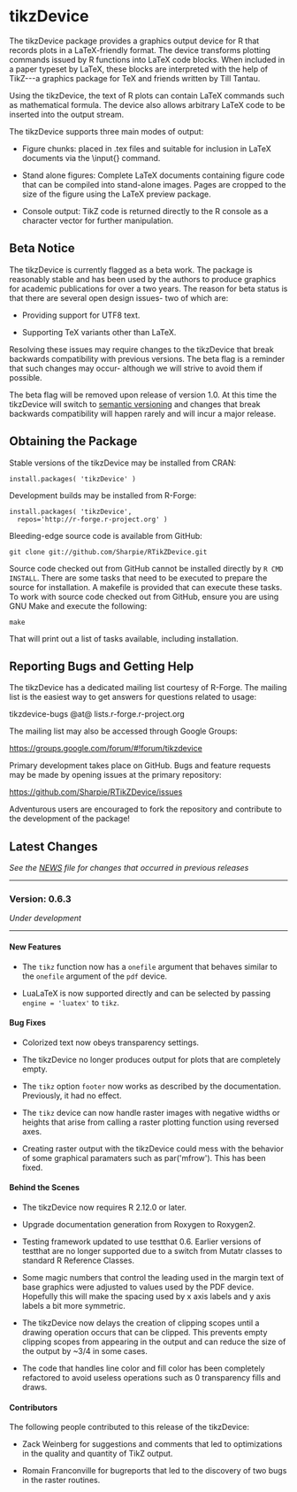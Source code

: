 tikzDevice
==========

The tikzDevice package provides a graphics output device for R that records
plots in a LaTeX-friendly format. The device transforms plotting commands
issued by R functions into LaTeX code blocks. When included in a paper typeset
by LaTeX, these blocks are interpreted with the help of TikZ---a graphics
package for TeX and friends written by Till Tantau.

Using the tikzDevice, the text of R plots can contain LaTeX commands such as
mathematical formula. The device also allows arbitrary LaTeX code to be
inserted into the output stream.

The tikzDevice supports three main modes of output:

  - Figure chunks: placed in .tex files and suitable for inclusion in LaTeX
    documents via the \input{} command.

  - Stand alone figures: Complete LaTeX documents containing figure code that
    can be compiled into stand-alone images. Pages are cropped to the size of
    the figure using the LaTeX preview package.

  - Console output: TikZ code is returned directly to the R console as a
    character vector for further manipulation.


Beta Notice
-----------

The tikzDevice is currently flagged as a beta work.  The package is reasonably
stable and has been used by the authors to produce graphics for academic
publications for over a two years. The reason for beta status is that there are
several open design issues- two of which are:

  - Providing support for UTF8 text.

  - Supporting TeX variants other than LaTeX.

Resolving these issues may require changes to the tikzDevice that break
backwards compatibility with previous versions.  The beta flag is a reminder
that such changes may occur- although we will strive to avoid them if possible.

The beta flag will be removed upon release of version 1.0. At this time the
tikzDevice will switch to [semantic versioning][1] and changes that
break backwards compatibility will happen rarely and will incur a major release.

  [1]: http://www.semver.org


Obtaining the Package
---------------------

Stable versions of the tikzDevice may be installed from CRAN:

    install.packages( 'tikzDevice' )

Development builds may be installed from R-Forge:

    install.packages( 'tikzDevice',
      repos='http://r-forge.r-project.org' )

Bleeding-edge source code is available from GitHub:

    git clone git://github.com/Sharpie/RTikZDevice.git

Source code checked out from GitHub cannot be installed directly by
`R CMD INSTALL`. There are some tasks that need to be executed to prepare the
source for installation. A makefile is provided that can execute these tasks.
To work with source code checked out from GitHub, ensure you are using GNU Make
and execute the following:

    make

That will print out a list of tasks available, including installation.


Reporting Bugs and Getting Help
-------------------------------

The tikzDevice has a dedicated mailing list courtesy of R-Forge.  The
mailing list is the easiest way to get answers for questions related
to usage:

  tikzdevice-bugs @at@ lists.r-forge.r-project.org

The mailing list may also be accessed through Google Groups:

  https://groups.google.com/forum/#!forum/tikzdevice


Primary development takes place on GitHub.  Bugs and feature requests
may be made by opening issues at the primary repository:

  https://github.com/Sharpie/RTikZDevice/issues

Adventurous users are encouraged to fork the repository and contribute
to the development of the package!


Latest Changes
--------------
*See the [NEWS][2] file for changes that occurred in previous releases*

  [2]:https://github.com/Sharpie/RTikZDevice/blob/master/NEWS.md


---

### Version: 0.6.3
*Under development*

---

#### New Features

  - The `tikz` function now has a `onefile` argument that behaves similar to
    the `onefile` argument of the `pdf` device.

  - LuaLaTeX is now supported directly and can be selected by passing
    `engine = 'luatex'` to `tikz`.

#### Bug Fixes

  - Colorized text now obeys transparency settings.

  - The tikzDevice no longer produces output for plots that are completely
    empty.

  - The `tikz` option `footer` now works as described by the documentation.
    Previously, it had no effect.

  - The `tikz` device can now handle raster images with negative widths or
    heights that arise from calling a raster plotting function using reversed
    axes.

  - Creating raster output with the tikzDevice could mess with the behavior of
    some graphical paramaters such as par('mfrow'). This has been fixed.

#### Behind the Scenes

  - The tikzDevice now requires R 2.12.0 or later.

  - Upgrade documentation generation from Roxygen to Roxygen2.

  - Testing framework updated to use testthat 0.6. Earlier versions of testthat
    are no longer supported due to a switch from Mutatr classes to standard R
    Reference Classes.

  - Some magic numbers that control the leading used in the margin text of base
    graphics were adjusted to values used by the PDF device. Hopefully this
    will make the spacing used by x axis labels and y axis labels a bit more
    symmetric.

  - The tikzDevice now delays the creation of clipping scopes until a drawing
    operation occurs that can be clipped. This prevents empty clipping scopes
    from appearing in the output and can reduce the size of the output by ~3/4
    in some cases.

  - The code that handles line color and fill color has been completely
    refactored to avoid useless operations such as 0 transparency fills and
    draws.

#### Contributors
The following people contributed to this release of the tikzDevice:

  - Zack Weinberg for suggestions and comments that led to optimizations in the
    quality and quantity of TikZ output.

  - Romain Franconville for bugreports that led to the discovery of two bugs in
    the raster routines.
